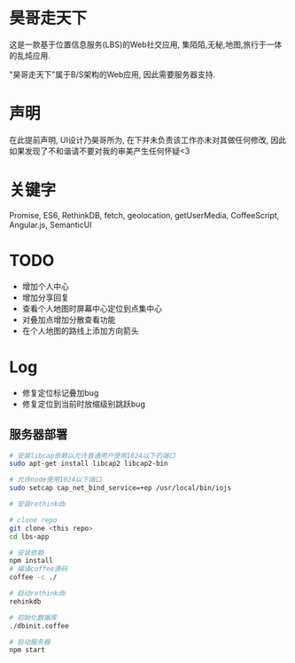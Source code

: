 # 昊哥走天下

这是一款基于位置信息服务(LBS)的Web社交应用, 集陌陌,无秘,地图,旅行于一体的乱炖应用.

"昊哥走天下"属于B/S架构的Web应用, 因此需要服务器支持.

# 声明
在此提前声明, UI设计乃昊哥所为, 在下并未负责该工作亦未对其做任何修改, 因此如果发现了不和谐请不要对我的审美产生任何怀疑<3

# 关键字

Promise, ES6, RethinkDB, fetch, geolocation, getUserMedia, CoffeeScript, Angular.js, SemanticUI

# TODO

+ 增加个人中心
+ 增加分享回复
+ 查看个人地图时屏幕中心定位到点集中心
+ 对叠加点增加分散查看功能
+ 在个人地图的路线上添加方向箭头

# Log

+ 修复定位标记叠加bug
+ 修复定位到当前时放缩级别跳跃bug


## 服务器部署

```sh
# 安装libcap依赖以允许普通用户使用1024以下的端口
sudo apt-get install libcap2 libcap2-bin

# 允许node使用1024以下端口
sudo setcap cap_net_bind_service=+ep /usr/local/bin/iojs

# 安装rethinkdb

# clone repo
git clone <this repo>
cd lbs-app

# 安装依赖
npm install
# 编译coffee源码
coffee -c ./

# 启动rethinkdb
rehinkdb

# 初始化数据库
./dbinit.coffee

# 启动服务器
npm start
```
